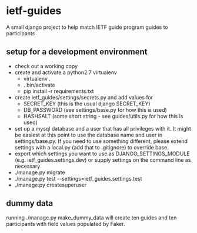 # ietf-guides
A small django project to help match IETF guide program guides to participants

## setup for a development environment
* check out a working copy
* create and activate a python2.7 virtualenv
  - virtualenv .
  - . bin/activate
  - pip install -r requirements.txt
* create ietf_guides/settings/secrets.py and add values for
  - SECRET_KEY   (this is the usual django SECRET_KEY)
  - DB_PASSWORD  (see settings/base.py for how this is used)
  - HASHSALT     (some short string - see guides/utils.py for how this is used)
* set up a mysql database and a user that has all privileges with it. It might be easiest at this point to use the database name and user in settings/base.py. If you need to use something different, please extend settings with a local.py (add that to .gitignore) to override base.
* export which settings you want to use as DJANGO_SETTINGS_MODULE (e.g. ietf_guides.settings.dev) or supply settings on the command line as necessary
* ./manage.py migrate
* ./manage.py test --settings=ietf_guides.settings.test
* ./manage.py createsuperuser

## dummy data
running ./manage.py make_dummy_data will create ten guides and ten participants with field values populated by Faker.
